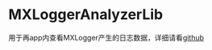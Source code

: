 # MXLoggerAnalyzerLib

用于再app内查看MXLogger产生的日志数据，详细请看[github](https://github.com/coder-dongjiayi/MXLogger)
